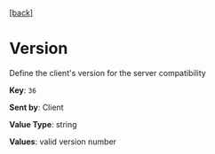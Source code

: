 [[back]](../CSP.md#header-keys)
# Version
Define the client's version for the server compatibility

**Key**: `36`

**Sent by**: Client

**Value Type**: string

**Values**: valid version number